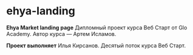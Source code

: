# ehya-landing

**Ehya Market landing page**
Дипломный проект курса Веб Старт от Glo Academy. Автор курса — Артем Исламов.

**Проект выполняет**
Илья Кирсанов. Десятый поток курса Веб Старт.
